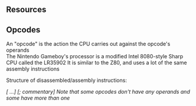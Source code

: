 ## Resources

## Opcodes

An "opcode" is the action the CPU carries out against the opcode's operands  
The Nintendo Gameboy's processor is a modified Intel 8080-style Sharp CPU called the LR35902
It is similar to the Z80, and uses a lot of the same assembly instructions

Structure of disassembled/assembly instructions:

<address> <opcode> <mnemonic> [<operand> ...] [; commentary]
Note that some opcodes don't have any operands and some have more than one
